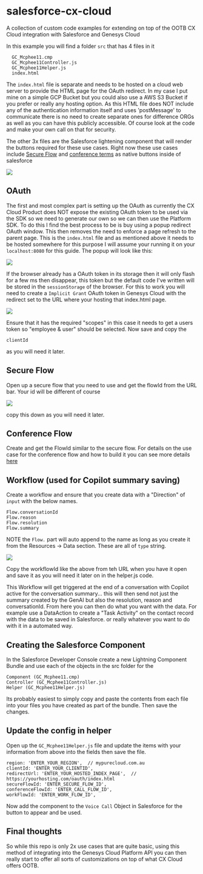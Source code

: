 # salesforce-cx-cloud

A collection of custom code examples for extending on top of the OOTB CX Cloud integration with Salesforce and Genesys Cloud

In this example you will find a folder `src` that has 4 files in it

```
  GC_Mcphee11.cmp
  GC_Mcphee11Controller.js
  GC_Mcphee11Helper.js
  index.html
```

The `index.html` file is separate and needs to be hosted on a cloud web server to provide the HTML page for the OAuth redirect. In my case I put mine on a simple GCP Bucket but you could also use a AWS S3 Bucket if you prefer or really any hosting option. As this HTML file does NOT include any of the authentication information itself and uses 'postMessage' to communicate there is no need to create separate ones for difference ORGs as well as you can have this publicly accessible. Of course look at the code and make your own call on that for security.

The other 3x files are the Salesforce lightening component that will render the buttons required for these use cases. Right now these use cases include [Secure Flow](https://help.mypurecloud.com/articles/secure-flows/) and [conference terms](https://github.com/mcphee11/conference-terms-conditions) as native buttons inside of salesforce

![](docs/images/component.png?raw=true)

## OAuth

The first and most complex part is setting up the OAuth as currently the CX Cloud Product does NOT expose the existing OAuth token to be used via the SDK so we need to generate our own so we can then use the Platform SDK. To do this I find the best process to be is buy using a popup redirect OAuth window. This then removes the need to enforce a page refresh to the parent page. This is the `index.html` file and as mentioned above it needs to be hosted somewhere for this purpose I will assume your running it on your `localhost:8080` for this guide. The popup will look like this:

![](docs/images/popup.png?raw=true)

If the browser already has a OAuth token in its storage then it will only flash for a few ms then disappear, this token but the default code I've written will be stored in the `sessionStorage` of the browser. For this to work you will need to create a `Implicit Grant` OAuth token in Genesys Cloud with the redirect set to the URL where your hosting that index.html page.

![](docs/images/oauth.png?raw=true)

Ensure that it has the required "scopes" in this case it needs to get a users token so "employee & user" should be selected. Now save and copy the

```
clientId
```

as you will need it later.

## Secure Flow

Open up a secure flow that you need to use and get the flowId from the URL bar. Your id will be different of course

![](docs/images/secureFlowId.png?raw=true)

copy this down as you will need it later.

## Conference Flow

Create and get the FlowId similar to the secure flow. For details on the use case for the conference flow and how to build it you can see more details [here](https://github.com/mcphee11/conference-terms-conditions)

## Workflow (used for Copilot summary saving)

Create a workflow and ensure that you create data with a "Direction" of `input` with the below names.

```
Flow.conversationId
Flow.reason
Flow.resolution
Flow.summary
```

NOTE the `Flow.` part will auto append to the name as long as you create it from the Resources -> Data section. These are all of `type` string.

![](/docs/images/workflow.png?raw=true)

Copy the workflowId like the above from teh URL when you have it open and save it as you will need it later on in the helper.js code.

This Workflow will get triggered at the end of a conversation with Copilot active for the conversation summary... this will then send not just the summary created by the GenAI but also the resolution, reason and conversationId. From here you can then do what you want with the data. For example use a DataAction to create a "Task Activity" on the contact record with the data to be saved in Salesforce. or really whatever you want to do with it in a automated way.

## Creating the Salesforce Component

In the Salesforce Developer Console create a new Lightning Component Bundle and use each of the objects in the src folder for the

```
Component (GC_Mcphee11.cmp)
Controller (GC_Mcphee11Controller.js)
Helper (GC_Mcphee11Helper.js)
```

Its probably easiest to simply copy and paste the contents from each file into your files you have created as part of the bundle. Then save the changes.

## Update the config in helper

Open up the `GC_Mcphee11Helper.js` file and update the items with your information from above into the fields then save the file.

```
region: 'ENTER_YOUR_REGION',  // mypurecloud.com.au
clientId: 'ENTER_YOUR_CLIENTID',
redirectUrl: 'ENTER_YOUR_HOSTED_INDEX_PAGE',  // https://yourhosting.com/oauth/index.html
secureFlowId: 'ENTER_SECURE_FLOW_ID',
conferenceFlowId: 'ENTER_CALL_FLOW_ID',
workFlowId: 'ENTER_WORK_FLOW_ID',
```

Now add the component to the `Voice Call` Object in Salesforce for the button to appear and be used.

## Final thoughts

So while this repo is only 2x use cases that are quite basic, using this method of integrating into the Genesys Cloud Platform API you can then really start to offer all sorts of customizations on top of what CX Cloud offers OOTB.
